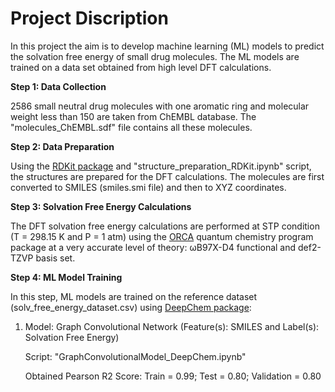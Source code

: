 # Project Discription

In this project the aim is to develop machine learning (ML) models to predict the solvation free energy of small drug molecules. The ML models are trained on a data set obtained from high level DFT calculations.  

**Step 1: Data Collection**

2586 small neutral drug molecules with one aromatic ring and molecular weight less than 150 are taken from ChEMBL database. The "molecules_ChEMBL.sdf" file contains all these molecules.

**Step 2: Data Preparation**

Using the [RDKit package](https://www.rdkit.org/) and "structure_preparation_RDKit.ipynb" script, the structures are prepared for the DFT calculations. The molecules are first converted to SMILES (smiles.smi file) and then to XYZ coordinates.

**Step 3: Solvation Free Energy Calculations**

The DFT solvation free energy calculations are performed at STP condition (T = 298.15 K and P = 1 atm) using the [ORCA](https://orcaforum.kofo.mpg.de) quantum chemistry program package at a very accurate level of theory: ωB97X-D4 functional and def2-TZVP basis set.

**Step 4: ML Model Training**

In this step, ML models are trained on the reference dataset (solv_free_energy_dataset.csv) using [DeepChem package](https://deepchem.io/):

1) Model: Graph Convolutional Network (Feature(s): SMILES and Label(s): Solvation Free Energy)

   Script: "GraphConvolutionalModel_DeepChem.ipynb"  
   
   Obtained Pearson R2 Score: Train = 0.99; Test = 0.80; Validation = 0.80
